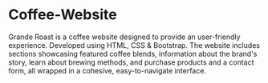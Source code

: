 # Coffee-Website
Grande Roast is a coffee website designed to provide an user-friendly experience. Developed using HTML, CSS &amp; Bootstrap. The website includes sections showcasing featured coffee blends, information about the brand's story, learn about brewing methods, and purchase products and a contact form, all wrapped in a cohesive, easy-to-navigate interface.
